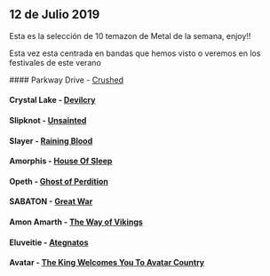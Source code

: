 12 de Julio 2019
----

Esta es la selección de 10 temazon de Metal de la semana, enjoy!!

Esta vez esta centrada en bandas que hemos visto o veremos en los festivales de este verano


#### Parkway Drive  - [Crushed](https://www.youtube.com/watch?v=9m4685liWb0)

#### Crystal Lake - [Devilcry](https://www.youtube.com/watch?v=yjr9TZjTqIM)

#### Slipknot - [Unsainted](https://www.youtube.com/watch?v=VpATBBRajP8)

#### Slayer - [Raining Blood](https://www.youtube.com/watch?v=d3-ITn0e00U)

#### Amorphis - [House Of Sleep](https://www.youtube.com/watch?v=CleR2nYASdo)

#### Opeth - [Ghost of Perdition](https://www.youtube.com/watch?v=BAlDEcQMLio)

#### SABATON - [Great War](https://www.youtube.com/watch?v=HkbG39-T4H0)

#### Amon Amarth - [The Way of Vikings](https://www.youtube.com/watch?v=55OJ17cHeJA)

#### Eluveitie - [Ategnatos](https://www.youtube.com/watch?v=BG6en2WyAsw)

#### Avatar - [The King Welcomes You To Avatar Country](https://www.youtube.com/watch?v=zfqdCXz8Yww)



